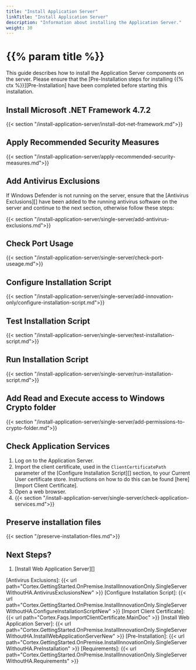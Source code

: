 ```yaml
---
title: "Install Application Server"
linkTitle: "Install Application Server"
description: "Information about installing the Application Server."
weight: 30
---
```


# {{% param title %}}

This guide describes how to install the Application Server components on the server. Please ensure that the [Pre-Installation steps for installing {{% ctx %}}][Pre-Installation] have been completed before starting this installation.

## Install Microsoft .NET Framework 4.7.2

{{< section "/install-application-server/install-dot-net-framework.md">}}

## Apply Recommended Security Measures

{{< section "/install-application-server/apply-recommended-security-measures.md">}}

## Add Antivirus Exclusions

If Windows Defender is not running on the server, ensure that the [Antivirus Exclusions][] have been added to the running antivirus software on the server and continue to the next section, otherwise follow these steps:

{{< section "/install-application-server/single-server/add-antivirus-exclusions.md">}}

## Check Port Usage

{{< section "/install-application-server/single-server/check-port-useage.md">}}

## Configure Installation Script

{{< section "/install-application-server/single-server/add-innovation-only/configure-installation-script.md">}}

## Test Installation Script

{{< section "/install-application-server/single-server/test-installation-script.md">}}

## Run Installation Script

{{< section "/install-application-server/single-server/run-installation-script.md">}}

## Add Read and Execute access to Windows Crypto folder  

{{< section "/install-application-server/single-server/add-permissions-to-crypto-folder.md">}}

## Check Application Services

1. Log on to the Application Server.
1. Import the client certificate, used in the `ClientCertificatePath` parameter of the [Configure Installation Script][] section, to your Current User certificate store. Instructions on how to do this can be found [here][Import Client Certificate].
1. Open a web browser.
1. {{< section "/install-application-server/single-server/check-application-services.md">}}

## Preserve installation files

{{< section "/preserve-installation-files.md">}}

## Next Steps?

1. [Install Web Application Server][]

[Antivirus Exclusions]: {{< url path="Cortex.GettingStarted.OnPremise.InstallInnovationOnly.SingleServerWithoutHA.AntivirusExclusionsNew" >}}
[Configure Installation Script]:  {{< url path="Cortex.GettingStarted.OnPremise.InstallInnovationOnly.SingleServerWithoutHA.ConfigureInstallationScriptNew" >}}
[Import Client Certificate]: {{< url path="Cortex.Faqs.ImportClientCertificate.MainDoc" >}}
[Install Web Application Server]: {{< url path="Cortex.GettingStarted.OnPremise.InstallInnovationOnly.SingleServerWithoutHA.InstallWebApplicationServerNew" >}}
[Pre-Installation]: {{< url path="Cortex.GettingStarted.OnPremise.InstallInnovationOnly.SingleServerWithoutHA.PreInstallation" >}}
[Requirements]: {{< url path="Cortex.GettingStarted.OnPremise.InstallInnovationOnly.SingleServerWithoutHA.Requirements" >}}
